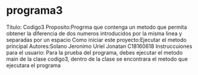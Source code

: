 # programa3
Titulo: Codigo3
Proposito:Progrma que contenga un metodo que permita obtener la diferencia de dos numeros introducidos por la misma linea y separadas por un espacio
Como iniciar este proyecto:Ejecutar el metodo principal
Autores:Solano Jeronimo Uriel Jonatan C18160618
Instruccuiones para el usuario:
Para la prueba del programa, debes ejecutar el metodo main de la clase codigo3, dentro de la clase se encontrara el metodo que ejecutara el programa
